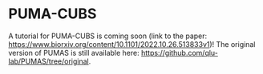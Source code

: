 # PUMA-CUBS
A tutorial for PUMA-CUBS is coming soon (link to the paper: https://www.biorxiv.org/content/10.1101/2022.10.26.513833v1)!
The original version of PUMAS is still available here: https://github.com/qlu-lab/PUMAS/tree/original.
